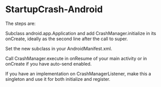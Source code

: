 # StartupCrash-Android

The steps are:

Subclass android.app.Application and add CrashManager.initialize in its onCreate, ideally as the second line after the call to super.

Set the new subclass in your AndroidManifest.xml.

Call CrashManager.execute in onResume of your main activity or in onCreate if you have auto-send enabled.

If you have an implementation on CrashManagerListener, make this a singleton and use it for both initialize and register.
